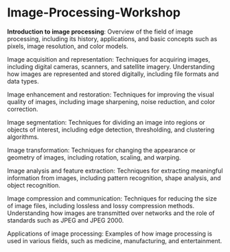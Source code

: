 # Image-Processing-Workshop

**Introduction to image processing**: Overview of the field of image processing, including its history, applications, and basic concepts such as pixels, image resolution, and color models.

Image acquisition and representation: Techniques for acquiring images, including digital cameras, scanners, and satellite imagery. Understanding how images are represented and stored digitally, including file formats and data types.

Image enhancement and restoration: Techniques for improving the visual quality of images, including image sharpening, noise reduction, and color correction.

Image segmentation: Techniques for dividing an image into regions or objects of interest, including edge detection, thresholding, and clustering algorithms.

Image transformation: Techniques for changing the appearance or geometry of images, including rotation, scaling, and warping.

Image analysis and feature extraction: Techniques for extracting meaningful information from images, including pattern recognition, shape analysis, and object recognition.

Image compression and communication: Techniques for reducing the size of image files, including lossless and lossy compression methods. Understanding how images are transmitted over networks and the role of standards such as JPEG and JPEG 2000.

Applications of image processing: Examples of how image processing is used in various fields, such as medicine, manufacturing, and entertainment.
